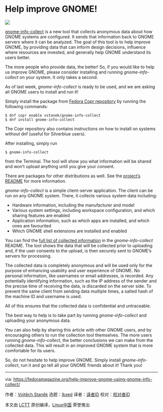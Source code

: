 [#]: subject: "Help improve GNOME!"
[#]: via: "https://fedoramagazine.org/help-improve-gnome-using-gnome-info-collect/"
[#]: author: "Vojtěch Staněk https://fedoramagazine.org/author/vstanek/"
[#]: collector: "lkxed"
[#]: translator: " "
[#]: reviewer: " "
[#]: publisher: " "
[#]: url: " "

Help improve GNOME!
======
![][1]

[gnome-info-collect][2] is a new tool that collects anonymous data about how GNOME systems are configured. It sends that information back to GNOME servers where it can be analyzed. The goal of this tool is to help improve GNOME, by providing data that can inform design decisions, influence where resources are invested, and generally help GNOME understand its users better.

The more people who provide data, the better! So, if you would like to help us improve GNOME, please consider installing and running *gnome-info-collect* on your system. It only takes a second.

As of last week, *gnome-info-collect* is ready to be used, and we are asking all GNOME users to install and run it!

Simply install the package from [Fedora Copr repository][3] by running the following commands:

```
$ dnf copr enable vstanek/gnome-info-collect
$ dnf install gnome-info-collect
```

The Copr repository also contains instructions on how to install on systems without dnf (useful for Silverblue users).

After installing, simply run

```
$ gnome-info-collect
```

from the Terminal. The tool will show you what information will be shared and won’t upload anything until you give your consent.

There are packages for other distributions as well. See the [project’s README][4] for more information.

*gnome-info-collect* is a simple client-server application. The client can be run on any GNOME system. There, it collects various system data including:

* Hardware information, including the manufacturer and model
* Various system settings, including workspace configuration, and which sharing features are enabled
* Application information, such as which apps are installed, and which ones are favourited
* Which GNOME shell extensions are installed and enabled

You can find the [full list of collected information][5] in the *gnome-info-collect* README. The tool shows the data that will be collected prior to uploading and, if the user consents to the upload, is then securely sent to GNOME’s servers for processing.

The collected data is completely anonymous and will be used only for the purpose of enhancing usability and user experience of GNOME. No personal information, like usernames or email addresses, is recorded. Any potentially identifying information, such as the IP address of the sender and the precise time of receiving the data, is discarded on the server side. To prevent the same client from sending data multiple times, a salted hash of the machine ID and username is used.

All of this ensures that the collected data is confidential and untraceable.

The best way to help is to take part by running *gnome-info-collect* and uploading your anonymous data.

You can also help by sharing this article with other GNOME users, and by encouraging others to run the collection tool themselves. The more users running *gnome-info-collect*, the better conclusions we can make from the collected data. This will result in an improved GNOME system that is more comfortable for its users.

So, do not hesitate to help improve GNOME. Simply install *gnome-info-collect*, run it and go tell all your GNOME friends about it! Thank you!

--------------------------------------------------------------------------------

via: https://fedoramagazine.org/help-improve-gnome-using-gnome-info-collect/

作者：[Vojtěch Staněk][a]
选题：[lkxed][b]
译者：[译者ID](https://github.com/译者ID)
校对：[校对者ID](https://github.com/校对者ID)

本文由 [LCTT](https://github.com/LCTT/TranslateProject) 原创编译，[Linux中国](https://linux.cn/) 荣誉推出

[a]: https://fedoramagazine.org/author/vstanek/
[b]: https://github.com/lkxed
[1]: https://fedoramagazine.org/wp-content/uploads/2022/08/improve_gnome-1-816x345.jpg
[2]: https://gitlab.gnome.org/vstanek/gnome-info-collect/
[3]: https://copr.fedorainfracloud.org/coprs/vstanek/gnome-info-collect
[4]: https://gitlab.gnome.org/vstanek/gnome-info-collect/#how-to-install
[5]: https://gitlab.gnome.org/vstanek/gnome-info-collect/#client-collected-information
